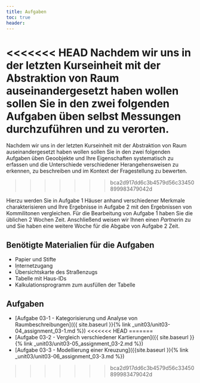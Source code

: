 ```yaml
---
title: Aufgaben
toc: true
header:
---
```



<<<<<<< HEAD
Nachdem wir uns in der letzten Kurseinheit mit der Abstraktion von Raum auseinandergesetzt haben wollen sollen Sie in den zwei folgenden Aufgaben üben selbst Messungen durchzuführen und zu verorten.
=======
Nachdem wir uns in der letzten Kurseinheit mit der Abstraktion von Raum auseinandergesetzt haben wollen sollen Sie in den zwei folgenden Aufgaben üben Geoobjekte und Ihre Eigenschaften systematisch zu erfassen und die Unterschiede verschiedener Herangehensweisen zu erkennen, zu beschreiben und im Kontext der Fragestellung zu bewerten.
>>>>>>> bca2d917dd6c3b4579d56c33450899983479042d

Hierzu werden Sie in Aufgabe 1 Häuser anhand verschiedener Merkmale charakterisieren und Ihre Ergebnisse in Aufgabe 2 mit den Ergebnissen von Kommilitonen vergleichen. Für die Bearbeitung von Aufgabe 1 haben Sie die üblichen 2 Wochen Zeit. Anschließend weisen wir Ihnen eine*n Partner*in zu und Sie haben eine weitere Woche für die Abgabe von Aufgabe 2 Zeit.

## Benötigte Materialien für die Aufgaben
* Papier und Stifte
* Internetzugang
* Übersichtskarte des Straßenzugs
* Tabelle mit Haus-IDs
* Kalkulationsprogramm zum ausfüllen der Tabelle

## Aufgaben
* [Aufgabe 03-1 - Kategorisierung und Analyse von Raumbeschreibungen]({{ site.baseurl }}{% link _unit03/unit03-04_assignment_03-1.md %})
<<<<<<< HEAD
=======
* [Aufgabe 03-2 - Vergleich verschiedener Kartierungen]({{ site.baseurl }}{% link _unit03/unit03-05_assignment_03-2.md %})
* [Aufgabe 03-3 - Modellierung einer Kreuzung]({{site.baseurl }}{% link _unit03/unit03-06_assignment_03-3.md %})
>>>>>>> bca2d917dd6c3b4579d56c33450899983479042d
